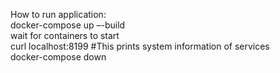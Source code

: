 How to run application:  
docker-compose up –-build  
wait for containers to start  
curl localhost:8199 #This prints system information of services  
docker-compose down  
